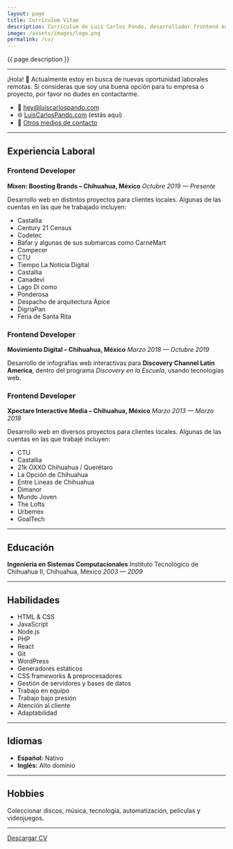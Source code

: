```yaml
---
layout: page
title: Currículum Vitae
description: Currículum de Luis Carlos Pando, desarrollador frontend en Chihuahua, México, con más de 15 años de experiencia en tecnologías web, trabajando con HTML, CSS, JavaScript, PHP, React y más.
image: /assets/images/logo.png
permalink: /cv/
---
```


<p class="text-center">{{ page.description }}</p>

---

¡Hola! 👋 Actualmente estoy en busca de nuevas oportunidad laborales remotas. Si consideras que soy una buena opción para tu empresa o proyecto, por favor no dudes en contactarme.

- 📧 [hey@luiscarlospando.com](mailto:hey@luiscarlospando.com)
- 🌐 [LuisCarlosPando.com](https://luiscarlospando.com) (estás aquí)
- 💬 [Otros medios de contacto](https://luiscarlospando.com/contacto)

---

## Experiencia Laboral

### Frontend Developer
**Mixen: Boosting Brands – Chihuahua, México**
_Octubre 2019 — Presente_

Desarrollo web en distintos proyectos para clientes locales. Algunas de las cuentas en las que he trabajado incluyen:

- Castallia
- Century 21 Census
- Codetec
- Bafar y algunas de sus submarcas como CarneMart
- Compecer
- CTU
- Tiempo La Noticia Digital
- Castallia
- Canadevi
- Lago Di como
- Ponderosa
- Despacho de arquitectura Ápice
- DigriaPan
- Feria de Santa Rita

### Frontend Developer
**Movimiento Digital – Chihuahua, México**
_Marzo 2018 — Octubre 2019_

Desarrollo de infografías web interactivas para **Discovery Channel Latin America**, dentro del programa *Discovery en la Escuela*, usando tecnologías web.

### Frontend Developer
**Xpectare Interactive Media – Chihuahua, México**
_Marzo 2013 — Marzo 2018_

Desarrollo web en diversos proyectos para clientes locales. Algunas de las cuentas en las que trabajé incluyen:

- CTU
- Castallia
- 21k OXXO Chihuahua / Querétaro
- La Opción de Chihuahua
- Entre Líneas de Chihuahua
- Dimanor
- Mundo Joven
- The Lofts
- Urbemex
- GoalTech

---

## Educación
**Ingeniería en Sistemas Computacionales**
Instituto Tecnológico de Chihuahua II, Chihuahua, México
_2003 — 2009_

---

## Habilidades
- HTML & CSS
- JavaScript
- Node.js
- PHP
- React
- Git
- WordPress
- Generadores estáticos
- CSS frameworks & preprocesadores
- Gestión de servidores y bases de datos
- Trabajo en equipo
- Trabajo bajo presión
- Atención al cliente
- Adaptabilidad

---

## Idiomas
- **Español:** Nativo
- **Inglés:** Alto dominio

---

## Hobbies
Coleccionar discos, música, tecnología, automatización, películas y videojuegos.

---

<div class="text-center">
<a class="btn btn-primary" href="https://luiscarlospando.com/assets/docs/resume-2025.pdf" download>
<i class="fa-solid fa-download"></i> Descargar CV
</a>
</div>
